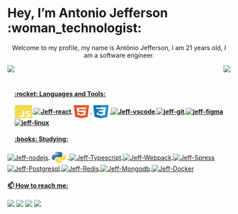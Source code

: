 
  <h1>Hey, I’m Antonio Jefferson  :woman_technologist:</h1>
 <p align='center'>Welcome to my profile, my name is Antônio Jefferson, I am 21 years old, I am a software engineer.</p>
<div align="end">
  <a href="https://github.com/Antonio-Jefferson">
  <img align="left" height="180em" src="https://github-readme-stats.vercel.app/api?username=Antonio-Jefferson&show_icons=true&theme=dark&include_all_commits=true&count_private=true"/>
  <img  height="141em" src="https://github-readme-stats.vercel.app/api/top-langs/?username=Antonio-Jefferson&layout=compact&langs_count=7&theme=dark"/>
</div><br>
  <h4>:rocket: Languages and Tools:<//h4>
 <div style="display:inline_block"> <br>
 
  <img align="center" alt="Jeff-Js" height="30" width="40" src="https://raw.githubusercontent.com/devicons/devicon/master/icons/javascript/javascript-plain.svg">     
  <img align="center" alt="Jeff-react" height="30" width="40" src="https://cdn.jsdelivr.net/gh/devicons/devicon/icons/react/react-original.svg" />       
  <img align="center" alt="Jeff-HTML" height="30" width="40" src="https://raw.githubusercontent.com/devicons/devicon/master/icons/html5/html5-original.svg">
  <img align="center" alt="Jeff-CSS" height="30" width="40" src="https://raw.githubusercontent.com/devicons/devicon/master/icons/css3/css3-original.svg">
    <img align="center" alt="Jeff-vscode" height="30" width="40"  src="https://cdn.jsdelivr.net/gh/devicons/devicon/icons/vscode/vscode-original.svg" />
    <img align="center" height="30" width="40" alt="jeff-git" src="https://cdn.jsdelivr.net/gh/devicons/devicon/icons/git/git-original.svg" />
    <img align="center" height="30" width="40" alt="jeff-figma"  src="https://cdn.jsdelivr.net/gh/devicons/devicon/icons/figma/figma-original.svg" />
    <img align="center" height="30" width="40" alt="jeff-linux"  src="https://cdn.jsdelivr.net/gh/devicons/devicon/icons/linux/linux-original.svg" />     
</div> 


  <h4>:books: Studying:</h4>
<p>
  <img  align="center" alt="Jeff-nodejs" height="30" width="40"src="https://cdn.jsdelivr.net/gh/devicons/devicon/icons/nodejs/nodejs-original.svg" /> 
   <img align="center" alt="Jeff-Python" height="30" width="40" src="https://raw.githubusercontent.com/devicons/devicon/master/icons/python/python-original.svg">
  <img align="center" alt="Jeff-Typescript" height="30" width="40" src="https://cdn.jsdelivr.net/gh/devicons/devicon/icons/typescript/typescript-original.svg" />
  <img align="center" alt="Jeff-Webpack" height="30" width="40"  src="https://cdn.jsdelivr.net/gh/devicons/devicon/icons/webpack/webpack-plain.svg" />
  <img align="center" alt="Jeff-Spress" height="30" width="40"  src="https://cdn.jsdelivr.net/gh/devicons/devicon/icons/express/express-original.svg" />
  <img  align="center" alt="Jeff-Postgresql" height="30" width="40"  src="https://cdn.jsdelivr.net/gh/devicons/devicon/icons/postgresql/postgresql-original.svg" />
   <img  align="center" alt="Jeff-Redis" height="30" width="40" src="https://cdn.jsdelivr.net/gh/devicons/devicon/icons/redis/redis-original.svg" />
   <img align="center" alt="Jeff-Mongodb" height="30" width="40"  src="https://cdn.jsdelivr.net/gh/devicons/devicon/icons/mongodb/mongodb-original.svg" />
  <img align="center" alt="Jeff-Docker" height="30" width="40" src="https://cdn.jsdelivr.net/gh/devicons/devicon/icons/docker/docker-original.svg" />     
</p>

  
  <h4>📫 How to reach me:</h4>
<div> 
  <a href="https://www.instagram.com/ant_jefferson_/" target="_blank"><img src="https://img.shields.io/badge/-Instagram-%23E4405F?style=for-the-badge&logo=instagram&logoColor=white" target="_blank"></a>
  <a href = "mailto:antjeffersonbatista@gmail.com"><img src="https://img.shields.io/badge/-Gmail-%23333?style=for-the-badge&logo=gmail&logoColor=white" target="_blank"></a>
  <a href="https://www.linkedin.com/in/antônio-jefferson-92b313194/" target="_blank"><img src="https://img.shields.io/badge/-LinkedIn-%230077B5?style=for-the-badge&logo=linkedin&logoColor=white" target="_blank"></a> 
  <a href="https://web.whatsapp.com" target="_blank"><img src="https://img.shields.io/badge/whatsApp-25D366?style=for-the-badge&logo=whatsapp&logoColor=white" target="_blank"></a> 
 </div>
 

